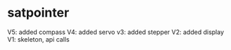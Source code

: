# satpointer

  V5: added compass
  V4: added servo
  v3: added stepper
  V2: added display
  V1: skeleton, api calls
